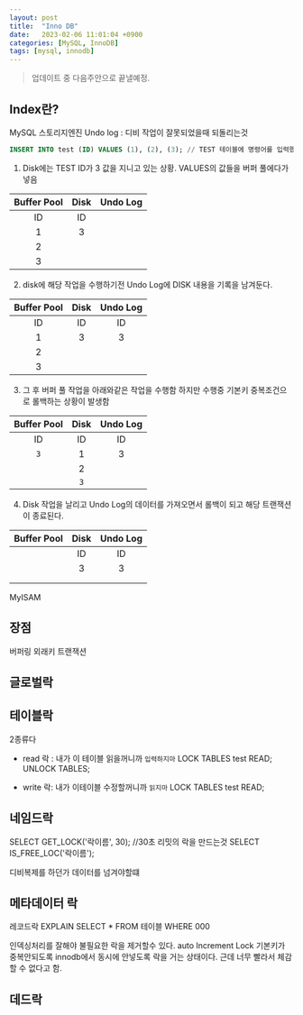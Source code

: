```yaml
---
layout: post
title:  "Inno DB"
date:   2023-02-06 11:01:04 +0900
categories: [MySQL, InnoDB]
tags: [mysql, innodb]
---
```


> 업데이트 중 다음주안으로 끝낼예정.

## Index란? 
MySQL 스토리지엔진
Undo log : 디비 작업이 잘못되었을때 되돌리는것

```SQL
INSERT INTO test (ID) VALUES (1), (2), (3); // TEST 테이블에 명령어를 입력했을때
```
1. Disk에는 TEST ID가 3 값을 지니고 있는 상황. VALUES의 값들을 버퍼 풀에다가 넣음

|Buffer Pool|Disk|Undo Log|
|:---:|:---:|:---:|
|ID|ID||
|1|3||
|2|||
|3|||

2.  disk에 해당 작업을 수행하기전 Undo Log에 DISK 내용을 기록을 남겨둔다.

|Buffer Pool|Disk|Undo Log|
|:---:|:---:|:---:|
ID|ID|ID|
|1|3|3|
|2|||
|3|||

3. 그 후 버퍼 풀 작업을 아래와같은 작업을 수행함 하지만 수행중 기본키 중복조건으로 롤백하는 상황이 발생함

|Buffer Pool|Disk|Undo Log|
|:---:|:---:|:---:|
ID|ID|ID|
|`3`|1|3|
||2||
||`3`||

4. Disk 작업을 날리고 Undo Log의 데이터를 가져오면서 롤백이 되고 해당 트랜잭션이 종료된다.

|Buffer Pool|Disk|Undo Log|
|:---:|:---:|:---:|
||ID|ID|
||3|3|
||||
||||


MyISAM

## 장점
버퍼링
외래키
트랜잭션

## 글로벌락
## 테이블락
2종류다
- read 락 : 내가 이 테이블 읽을꺼니까 `입력하지마`
LOCK TABLES test READ;
UNLOCK TABLES;

- write 락: 내가 이테이블 수정할꺼니까 `읽지마`
LOCK TABLES test READ;
  
## 네임드락
SELECT GET_LOCK('락이름', 30); //30초 리밋의 락을 만드는것
SELECT IS_FREE_LOC('락이름');

디비복제를 하던가 데이터를 넘겨야할떄

## 메타데이터 락

레코드락
EXPLAIN SELECT * FROM 테이블 WHERE 000 

인덱싱처리를 잘해야 불필요한 락을 제거할수 있다.
auto Increment Lock
기본키가 중복안되도록 innodb에서 동시에 안넣도록 락을 거는 상태이다. 근데 너무 빨라서 체감할 수 없다고 함.

## 데드락

 